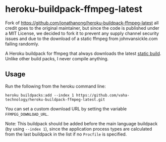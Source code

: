 # heroku-buildpack-ffmpeg-latest

Fork of https://github.com/jonathanong/heroku-buildpack-ffmpeg-latest all credit goes to the original maintainer, but since the code is published under a MIT License, we decided to fork it to prevent any supply channel security issues and due to the download of a static ffmpeg from johnvansickle.com failing randomly.

A Heroku buildpack for ffmpeg that always downloads the latest [static build](http://johnvansickle.com/ffmpeg/).
Unlike other build packs, I never compile anything.

## Usage

Run the following from the heroku command line:

```
heroku buildpacks:add --index 1 https://github.com/vaha-technology/heroku-buildpack-ffmpeg-latest.git
```

You can set a custom download URL by setting the variable `FFMPEG_DOWNLOAD_URL`.

Note: This buildpack should be added before the main language buildpack (by using `--index 1`),
since the application process types are calculated from the last buildpack in the list if no
`Procfile` is specified.
